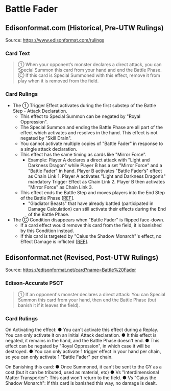 # Battle Fader

## Edisonformat.com (Historical, Pre-UTW Rulings)

Source: https://www.edisonformat.com/rulings

### Card Text

> ① When your opponent’s monster declares a direct attack, you can Special Summon this card from your hand and end the Battle Phase. Ⓒ If this card is Special Summoned with this effect, remove it from play when it is removed from the field.

### Card Rulings

*   The ① Trigger Effect activates during the first substep of the Battle Step - Attack Declaration.
    *   This effect to Special Summon can be negated by "Royal Oppression".
    *   The Special Summon and ending the Battle Phase are all part of the effect which activates and resolves in the hand. This effect is not negated by "Skill Drain".
    *   You cannot activate multiple copies of "Battle Fader" in response to a single attack declaration.
    *   This effect has the same timing as cards like "Mirror Force".
        *   Example: Player A declares a direct attack with "Light and Darkness Dragon" while Player B has a set "Mirror Force" and a "Battle Fader" in hand. Player B activates "Battle Fader’s" effect as Chain Link 1. Player A activates "Light and Darkness Dragon’s" mandatory Trigger Effect as Chain Link 2. Player B then activates "Mirror Force" as Chain Link 3.
    *   This effect ends the Battle Step and moves players into the End Step of the Battle Phase \[[REF](https://www.pojo.biz/board/showthread.php?t=804828)\].
        *   "Gladiator Beasts" that have already battled (participated in Damage Calculation) can still activate their effects during the End of the Battle Phase.
*   The Ⓒ Condition disappears when "Battle Fader" is flipped face-down.
    *   If a card effect would remove this card from the field, it is banished by this Condition instead.
    *   If this card is targeted by "Caius the Shadow Monarch"'s effect, no Effect Damage is inflicted \[[REF](https://www.pojo.biz/board/showthread.php?t=854459)\].

## Edisonformat.net (Revised, Post-UTW Rulings)

Source: https://edisonformat.net/card?name=Battle%20Fader

### Edison-Accurate PSCT

> ① If an opponent's monster declares a direct attack:
> You can Special Summon this card from your hand, then end the Battle Phase (but banish it if it leaves the field).

### Card Rulings

On Activating the effect:
● You can't activate this effect during a Replay. You can only activate it on an initial Attack declaration.
● It this effect is negated, it remains in the hand, and the Battle Phase doesn't end.
● This effect can be negated by "Royal Oppression", in which case it will be destroyed.
● You can only activate 1 trigger effect in your hand per chain, so you can only activate 1 "Battle Fader" per chain.

On Banishing this card:
● Once Summoned, it can't be sent to the GY as a cost (but it can be tributed, used as material, etc)
● Vs "Interdimensional Matter Transporter": This card won't return to the field.
● Vs "Caius the Shadow Monarch": If this card is banished this way, no damage is dealt.
            